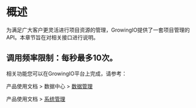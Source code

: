 # 概述

为满足广大客户更灵活进行项目资源的管理，GrowingIO提供了一套项目管理的API。本章节旨在对相关接口进行说明。

## 调用频率限制：**每秒最多10次。**

相关功能您可以在GrowingIO平台上完成，请参考：

产品使用文档 &gt; 数据中心 &gt; [数据管理]()

产品使用文档 &gt; [系统管理]()

